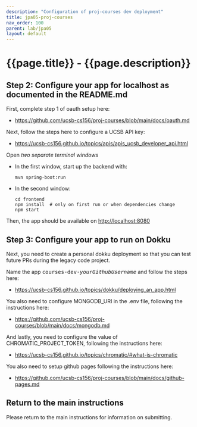 ```yaml
---
description: "Configuration of proj-courses dev deployment"
title: jpa05-proj-courses
nav_order: 100
parent: lab/jpa05
layout: default
---
```


# {{page.title}} - {{page.description}}


## Step 2: Configure your app for localhost as documented in the README.md
First, complete step 1 of oauth setup here:
* <https://github.com/ucsb-cs156/proj-courses/blob/main/docs/oauth.md>
  
Next, follow the steps here to configure a UCSB API key:
* <https://ucsb-cs156.github.io/topics/apis/apis_ucsb_developer_api.html>

Open *two separate terminal windows*
* In the first window, start up the backend with:
  ``` 
  mvn spring-boot:run
  ```
* In the second window:
  ```
  cd frontend
  npm install  # only on first run or when dependencies change
  npm start
  ```

Then, the app should be available on <http://localhost:8080>
     
## Step 3: Configure your app to run on Dokku
Next, you need to create a personal dokku deployment so that you can test future PRs during the legacy code project. 

Name the app <tt>courses-dev-<i>yourGithubUsername</i></tt> and follow the steps here: 
* <https://ucsb-cs156.github.io/topics/dokku/deploying_an_app.html>

You also need to configure MONGODB_URI in the .env file, following the instructions here: 

* <https://github.com/ucsb-cs156/proj-courses/blob/main/docs/mongodb.md>

And lastly, you need to configure the value of CHROMATIC_PROJECT_TOKEN, following the instructions here: 
* <https://ucsb-cs156.github.io/topics/chromatic/#what-is-chromatic>

You also need to setup github pages following the instructions here: 
* <https://github.com/ucsb-cs156/proj-courses/blob/main/docs/github-pages.md>


## Return to the main instructions

Please return to the main instructions 
for information on submitting.
